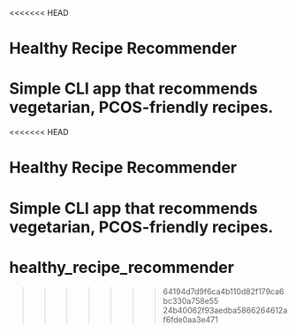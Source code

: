 <<<<<<< HEAD
# Healthy Recipe Recommender
Simple CLI app that recommends vegetarian, PCOS-friendly recipes.
=======
<<<<<<< HEAD
# Healthy Recipe Recommender

Simple CLI app that recommends vegetarian, PCOS-friendly recipes.
=======
# healthy_recipe_recommender
>>>>>>> 64194d7d9f6ca4b110d82f179ca6bc330a758e55
>>>>>>> 24b40062f93aedba5866264612af6fde0aa3e471
